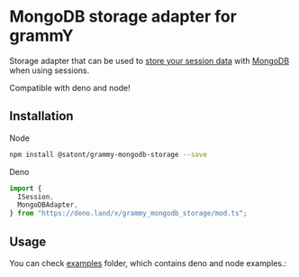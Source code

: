 # MongoDB storage adapter for grammY

Storage adapter that can be used to
[store your session data](https://grammy.dev/plugins/session.html) with
[MongoDB](https://www.mongodb.com/) when using sessions.

Compatible with deno and node!

## Installation

Node

```bash
npm install @satont/grammy-mongodb-storage --save
```

Deno

```ts
import {
  ISession,
  MongoDBAdapter,
} from "https://deno.land/x/grammy_mongodb_storage/mod.ts";
```

## Usage

You can check
[examples](https://github.com/Satont/grammy-mongodb-storage/tree/main/examples)
folder, which contains deno and node examples.:
